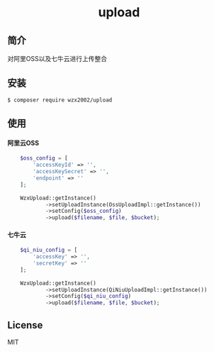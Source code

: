 <h1 align="center"> upload </h1>


## 简介
    
对阿里OSS以及七牛云进行上传整合

## 安装

```shell
$ composer require wzx2002/upload
```

## 使用

#### 阿里云OSS

```php
    $oss_config = [
        'accessKeyId' => '',
        'accessKeySecret' => '',
        'endpoint' => ''
    ];
    
    WzxUpload::getInstance()
            ->setUploadInstance(OssUploadImpl::getInstance())
            ->setConfig($oss_config)
            ->upload($filename, $file, $bucket);
```

#### 七牛云


```php
    $qi_niu_config = [
        'accessKey' => '',
        'secretKey' => ''
    ];
    
    WzxUpload::getInstance()
            ->setUploadInstance(QiNiuUploadImpl::getInstance())
            ->setConfig($qi_niu_config)
            ->upload($filename, $file, $bucket);
```


## License

MIT
